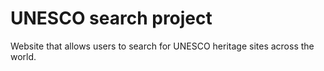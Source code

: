 # UNESCO search project
Website that allows users to search for UNESCO heritage sites across the world.
